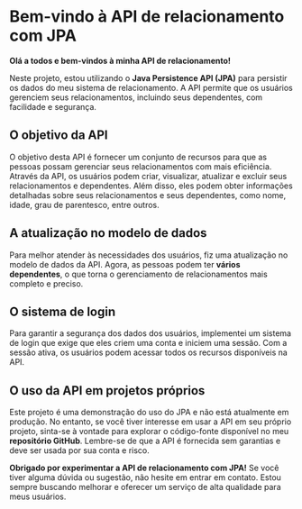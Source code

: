 # Bem-vindo à API de relacionamento com JPA

**Olá a todos e bem-vindos à minha API de relacionamento!**

Neste projeto, estou utilizando o **Java Persistence API (JPA)** para persistir os dados do meu sistema de relacionamento. A API permite que os usuários gerenciem seus relacionamentos, incluindo seus dependentes, com facilidade e segurança.

## O objetivo da API

O objetivo desta API é fornecer um conjunto de recursos para que as pessoas possam gerenciar seus relacionamentos com mais eficiência. Através da API, os usuários podem criar, visualizar, atualizar e excluir seus relacionamentos e dependentes. Além disso, eles podem obter informações detalhadas sobre seus relacionamentos e seus dependentes, como nome, idade, grau de parentesco, entre outros.

## A atualização no modelo de dados

Para melhor atender às necessidades dos usuários, fiz uma atualização no modelo de dados da API. Agora, as pessoas podem ter **vários dependentes**, o que torna o gerenciamento de relacionamentos mais completo e preciso.

## O sistema de login

Para garantir a segurança dos dados dos usuários, implementei um sistema de login que exige que eles criem uma conta e iniciem uma sessão. Com a sessão ativa, os usuários podem acessar todos os recursos disponíveis na API.

## O uso da API em projetos próprios

Este projeto é uma demonstração do uso do JPA e não está atualmente em produção. No entanto, se você tiver interesse em usar a API em seu próprio projeto, sinta-se à vontade para explorar o código-fonte disponível no meu **repositório GitHub**. Lembre-se de que a API é fornecida sem garantias e deve ser usada por sua conta e risco.

**Obrigado por experimentar a API de relacionamento com JPA!** Se você tiver alguma dúvida ou sugestão, não hesite em entrar em contato. Estou sempre buscando melhorar e oferecer um serviço de alta qualidade para meus usuários.
